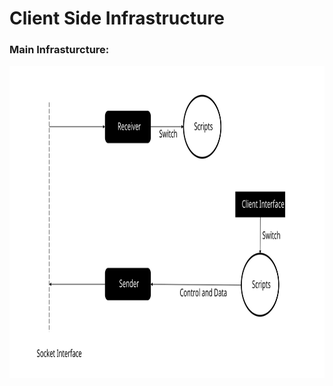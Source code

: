 # Client Side Infrastructure 
### Main Infrasturcture:
<img src="Plan/mainInfrastructure.svg" height="500">
